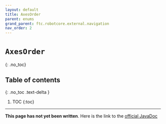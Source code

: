 ```yaml
---
layout: default
title: AxesOrder
parent: enums
grand_parent: ftc.robotcore.external.navigation
nav_order: 2
---
```

# `AxesOrder`
{: .no_toc}

## Table of contents
{: .no_toc .text-delta }

1. TOC
{:toc}
---
**This page has not yet been written**. Here is the link to the [official JavaDoc](https://ftctechnh.github.io/ftc_app/doc/javadoc/org/firstinspires/ftc/robotcore/external/navigation/AxesOrder.html)
        
